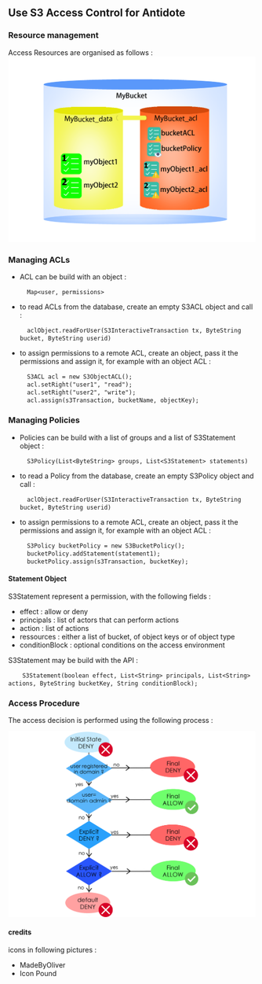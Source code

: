Use S3 Access Control for Antidote
-----------

### Resource management ###

Access Resources are organised as follows : 
![S3-ACGreGate_Access_Resources](SeenResources.png)

### Managing ACLs ###

- ACL can be build with an object : 

		Map<user, permissions>

- to read ACLs from the database, create an empty S3ACL object and call : 

		aclObject.readForUser(S3InteractiveTransaction tx, ByteString bucket, ByteString userid)

- to assign permissions to a remote ACL, create an object, pass it the permissions and assign it, for example with an object ACL :

		S3ACL acl = new S3ObjectACL();
		acl.setRight("user1", "read");
		acl.setRight("user2", "write");
		acl.assign(s3Transaction, bucketName, objectKey); 

		
### Managing Policies ###

- Policies can be build with a list of groups and a list of S3Statement object : 

		S3Policy(List<ByteString> groups, List<S3Statement> statements)		

- to read a Policy from the database, create an empty S3Policy object and call : 

		aclObject.readForUser(S3InteractiveTransaction tx, ByteString bucket, ByteString userid)

- to assign permissions to a remote ACL, create an object, pass it the permissions and assign it, for example with an object ACL :

		S3Policy bucketPolicy = new S3BucketPolicy();
		bucketPolicy.addStatement(statement1);
		bucketPolicy.assign(s3Transaction, bucketKey);


#### Statement Object ####

S3Statement represent a permission, with the following fields : 
- effect : allow or deny
- principals : list of actors that can perform actions
- action : list of actions 
- ressources : either a list of bucket, of object keys or of object type
- conditionBlock : optional conditions on the access environment

S3Statement may be build with the API :

		S3Statement(boolean effect, List<String> principals, List<String> actions, ByteString bucketKey, String conditionBlock);


### Access Procedure ###

The access decision is performed using the following process :

![S3-ACGreGate_Access_Procedure](AccessDecision.png)

#### credits #### 
icons in following pictures :

  * MadeByOliver
  * Icon Pound


